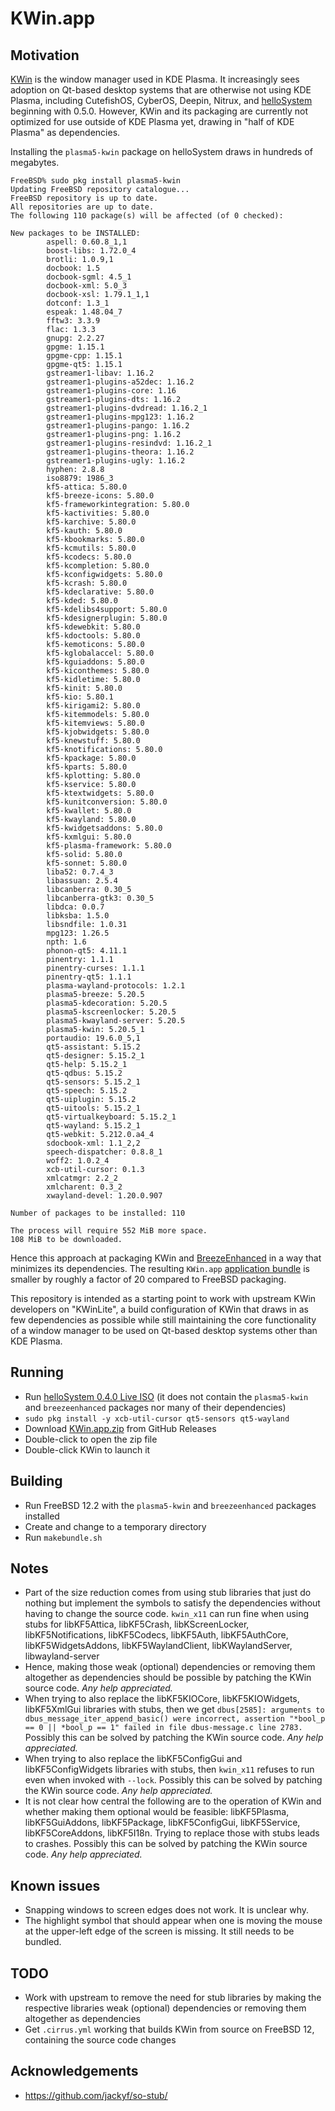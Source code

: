 # KWin.app

## Motivation

[KWin](https://userbase.kde.org/KWin/en) is the window manager used in KDE Plasma. It increasingly sees adoption on Qt-based desktop systems that are otherwise not using KDE Plasma, including CutefishOS, CyberOS, Deepin, Nitrux, and [helloSystem](hellosystem.github.io) beginning with 0.5.0. However, KWin and its packaging are currently not optimized for use outside of KDE Plasma yet, drawing in "half of KDE Plasma" as dependencies.

Installing the `plasma5-kwin` package on helloSystem draws in hundreds of megabytes. 

```
FreeBSD% sudo pkg install plasma5-kwin
Updating FreeBSD repository catalogue...
FreeBSD repository is up to date.
All repositories are up to date.
The following 110 package(s) will be affected (of 0 checked):

New packages to be INSTALLED:
        aspell: 0.60.8_1,1
        boost-libs: 1.72.0_4
        brotli: 1.0.9,1
        docbook: 1.5
        docbook-sgml: 4.5_1
        docbook-xml: 5.0_3
        docbook-xsl: 1.79.1_1,1
        dotconf: 1.3_1
        espeak: 1.48.04_7
        fftw3: 3.3.9
        flac: 1.3.3
        gnupg: 2.2.27
        gpgme: 1.15.1
        gpgme-cpp: 1.15.1
        gpgme-qt5: 1.15.1
        gstreamer1-libav: 1.16.2
        gstreamer1-plugins-a52dec: 1.16.2
        gstreamer1-plugins-core: 1.16
        gstreamer1-plugins-dts: 1.16.2
        gstreamer1-plugins-dvdread: 1.16.2_1
        gstreamer1-plugins-mpg123: 1.16.2
        gstreamer1-plugins-pango: 1.16.2
        gstreamer1-plugins-png: 1.16.2
        gstreamer1-plugins-resindvd: 1.16.2_1
        gstreamer1-plugins-theora: 1.16.2
        gstreamer1-plugins-ugly: 1.16.2
        hyphen: 2.8.8
        iso8879: 1986_3
        kf5-attica: 5.80.0
        kf5-breeze-icons: 5.80.0
        kf5-frameworkintegration: 5.80.0
        kf5-kactivities: 5.80.0
        kf5-karchive: 5.80.0
        kf5-kauth: 5.80.0
        kf5-kbookmarks: 5.80.0
        kf5-kcmutils: 5.80.0
        kf5-kcodecs: 5.80.0
        kf5-kcompletion: 5.80.0
        kf5-kconfigwidgets: 5.80.0
        kf5-kcrash: 5.80.0
        kf5-kdeclarative: 5.80.0
        kf5-kded: 5.80.0
        kf5-kdelibs4support: 5.80.0
        kf5-kdesignerplugin: 5.80.0
        kf5-kdewebkit: 5.80.0
        kf5-kdoctools: 5.80.0
        kf5-kemoticons: 5.80.0
        kf5-kglobalaccel: 5.80.0
        kf5-kguiaddons: 5.80.0
        kf5-kiconthemes: 5.80.0
        kf5-kidletime: 5.80.0
        kf5-kinit: 5.80.0
        kf5-kio: 5.80.1
        kf5-kirigami2: 5.80.0
        kf5-kitemmodels: 5.80.0
        kf5-kitemviews: 5.80.0
        kf5-kjobwidgets: 5.80.0
        kf5-knewstuff: 5.80.0
        kf5-knotifications: 5.80.0
        kf5-kpackage: 5.80.0
        kf5-kparts: 5.80.0
        kf5-kplotting: 5.80.0
        kf5-kservice: 5.80.0
        kf5-ktextwidgets: 5.80.0
        kf5-kunitconversion: 5.80.0
        kf5-kwallet: 5.80.0
        kf5-kwayland: 5.80.0
        kf5-kwidgetsaddons: 5.80.0
        kf5-kxmlgui: 5.80.0
        kf5-plasma-framework: 5.80.0
        kf5-solid: 5.80.0
        kf5-sonnet: 5.80.0
        liba52: 0.7.4_3
        libassuan: 2.5.4
        libcanberra: 0.30_5
        libcanberra-gtk3: 0.30_5
        libdca: 0.0.7
        libksba: 1.5.0
        libsndfile: 1.0.31
        mpg123: 1.26.5
        npth: 1.6
        phonon-qt5: 4.11.1
        pinentry: 1.1.1
        pinentry-curses: 1.1.1
        pinentry-qt5: 1.1.1
        plasma-wayland-protocols: 1.2.1
        plasma5-breeze: 5.20.5
        plasma5-kdecoration: 5.20.5
        plasma5-kscreenlocker: 5.20.5
        plasma5-kwayland-server: 5.20.5
        plasma5-kwin: 5.20.5_1
        portaudio: 19.6.0_5,1
        qt5-assistant: 5.15.2
        qt5-designer: 5.15.2_1
        qt5-help: 5.15.2_1
        qt5-qdbus: 5.15.2
        qt5-sensors: 5.15.2_1
        qt5-speech: 5.15.2
        qt5-uiplugin: 5.15.2
        qt5-uitools: 5.15.2_1
        qt5-virtualkeyboard: 5.15.2_1
        qt5-wayland: 5.15.2_1
        qt5-webkit: 5.212.0.a4_4
        sdocbook-xml: 1.1_2,2
        speech-dispatcher: 0.8.8_1
        woff2: 1.0.2_4
        xcb-util-cursor: 0.1.3
        xmlcatmgr: 2.2_2
        xmlcharent: 0.3_2
        xwayland-devel: 1.20.0.907

Number of packages to be installed: 110

The process will require 552 MiB more space.
108 MiB to be downloaded.
```

Hence this approach at packaging KWin and [BreezeEnhanced](https://github.com/helloSystem/BreezeEnhanced/) in a way that minimizes its dependencies. The resulting `KWin.app` [application bundle](https://hellosystem.github.io/docs/developer/application-bundles) is smaller by roughly a factor of 20 compared to FreeBSD packaging.

This repository is intended as a starting point to work with upstream KWin developers on "KWinLite", a build configuration of KWin that draws in as few dependencies as possible while still maintaining the core functionality of a window manager to be used on Qt-based desktop systems other than KDE Plasma.

## Running

* Run [helloSystem 0.4.0 Live ISO](https://github.com/helloSystem/ISO/releases/tag/r0.4.0) (it does not contain the `plasma5-kwin` and `breezeenhanced` packages nor many of their dependencies)
* `sudo pkg install -y xcb-util-cursor qt5-sensors qt5-wayland`
* Download [KWin.app.zip](../../releases/download/latest/KWin.app.zip) from GitHub Releases
* Double-click to open the zip file
* Double-click KWin to launch it

## Building

* Run FreeBSD 12.2 with the `plasma5-kwin` and `breezeenhanced` packages installed
* Create and change to a temporary directory
* Run `makebundle.sh`

## Notes

* Part of the size reduction comes from using stub libraries that just do nothing but implement the symbols to satisfy the dependencies without having to change the source code. `kwin_x11` can run fine when using stubs for libKF5Attica, libKF5Crash, libKScreenLocker, libKF5Notifications, libKF5Codecs, libKF5Auth, libKF5AuthCore, libKF5WidgetsAddons, libKF5WaylandClient, libKWaylandServer, libwayland-server
* Hence, making those weak (optional) dependencies or removing them altogether as dependencies should be possible by patching the KWin source code. _Any help appreciated._
* When trying to also replace the libKF5KIOCore, libKF5KIOWidgets, libKF5XmlGui libraries with stubs, then we get `dbus[2585]: arguments to dbus_message_iter_append_basic() were incorrect, assertion "*bool_p == 0 || *bool_p == 1" failed in file dbus-message.c line 2783.` Possibly this can be solved by patching the KWin source code. _Any help appreciated._
* When trying to also replace the libKF5ConfigGui and libKF5ConfigWidgets libraries with stubs, then `kwin_x11` refuses to run even when invoked with `--lock`. Possibly this can be solved by patching the KWin source code. _Any help appreciated._
* It is not clear how central the following are to the operation of KWin and whether making them optional would be feasible: libKF5Plasma, libKF5GuiAddons, libKF5Package, libKF5ConfigGui, libKF5Service, libKF5CoreAddons, libKF5I18n. Trying to replace those with stubs leads to crashes. Possibly this can be solved by patching the KWin source code. _Any help appreciated._

## Known issues

* Snapping windows to screen edges does not work. It is unclear why.
* The highlight symbol that should appear when one is moving the mouse at the upper-left edge of the screen is missing. It still needs to be bundled.

## TODO

* Work with upstream to remove the need for stub libraries by making the respective libraries weak (optional) dependencies or removing them altogether as dependencies
* Get `.cirrus.yml` working that builds KWin from source on FreeBSD 12, containing the source code changes

## Acknowledgements

* https://github.com/jackyf/so-stub/
